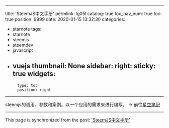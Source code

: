 
---
title: 'SteemJS中文手册'
permlink: lg05l
catalog: true
toc_nav_num: true
toc: true
position: 9999
date: 2020-01-15 13:32:30
categories:
- starnote
tags:
- starnote
- steemjs
- steemdev
- javascript
- vuejs
thumbnail: None
sidebar:
    right:
        sticky: true
widgets:
    -
        type: toc
        position: right
---


steemjs的调用、参数和案例。以一个应用的需求来进行编写。
 -> 前往[星空笔记](https://starnote.github.io/#/starnote/@lemooljiang/lg05l)

- - -

This page is synchronized from the post: ['SteemJS中文手册'](https://steemit.com/@lemooljiang/lg05l)
